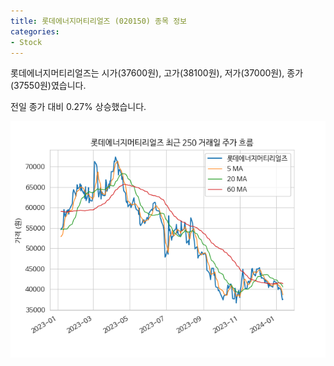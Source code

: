 ```yaml
---
title: 롯데에너지머티리얼즈 (020150) 종목 정보
categories:
- Stock
---
```


롯데에너지머티리얼즈는 시가(37600원), 고가(38100원), 저가(37000원), 종가(37550원)였습니다.

전일 종가 대비 0.27% 상승했습니다.

<!-- more -->

![020150](/assets/images/stock/020150.png)